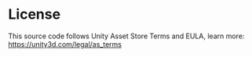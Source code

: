 # License

This source code follows Unity Asset Store Terms and EULA, learn more: https://unity3d.com/legal/as_terms
